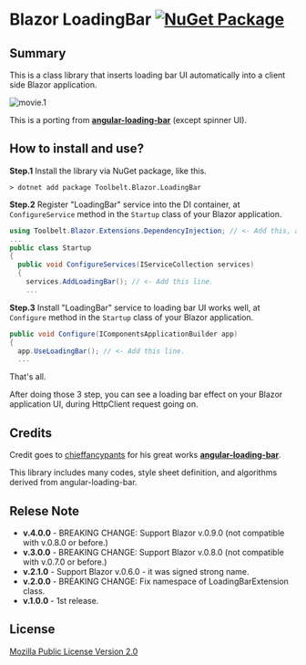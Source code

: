 # Blazor LoadingBar [![NuGet Package](https://img.shields.io/nuget/v/Toolbelt.Blazor.LoadingBar.svg)](https://www.nuget.org/packages/Toolbelt.Blazor.LoadingBar/)

## Summary

This is a class library that inserts loading bar UI automatically into a client side Blazor application.

![movie.1](https://github.com/jsakamoto/Toolbelt.Blazor.LoadingBar/blob/master/.assets/movie-001.gif?raw=true)

This is a porting from [**angular-loading-bar**](https://github.com/chieffancypants/angular-loading-bar) (except spinner UI).

## How to install and use?

**Step.1** Install the library via NuGet package, like this.

```shell
> dotnet add package Toolbelt.Blazor.LoadingBar
```

**Step.2** Register "LoadingBar" service into the DI container, at `ConfigureService` method in the `Startup` class of your Blazor application.

```csharp
using Toolbelt.Blazor.Extensions.DependencyInjection; // <- Add this, and...
...
public class Startup
{
  public void ConfigureServices(IServiceCollection services)
  {
    services.AddLoadingBar(); // <- Add this line.
    ...
```

**Step.3** Install "LoadingBar" service to loading bar UI works well, at `Configure` method in the `Startup` class of your Blazor application.

```csharp
public void Configure(IComponentsApplicationBuilder app)
{
  app.UseLoadingBar(); // <- Add this line.
  ...
```

That's all.

After doing those 3 step, you can see a loading bar effect on your Blazor application UI, during HttpClient request going on.

## Credits

Credit goes to [chieffancypants](https://github.com/chieffancypants) for his great works [**angular-loading-bar**](https://github.com/chieffancypants/angular-loading-bar).

This library includes many codes, style sheet definition, and algorithms derived from angular-loading-bar.

## Relese Note

- **v.4.0.0** - BREAKING CHANGE: Support Blazor v.0.9.0 (not compatible with v.0.8.0 or before.)
- **v.3.0.0** - BREAKING CHANGE: Support Blazor v.0.8.0 (not compatible with v.0.7.0 or before.)
- **v.2.1.0** - Support Blazor v.0.6.0 - it was signed strong name.
- **v.2.0.0** - BREAKING CHANGE: Fix namespace of LoadingBarExtension class.
- **v.1.0.0** - 1st release.

## License

[Mozilla Public License Version 2.0](https://github.com/jsakamoto/Toolbelt.Blazor.LoadingBar/blob/master/LICENSE)